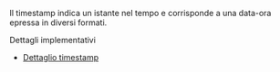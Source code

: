 Il timestamp indica un istante nel tempo e corrisponde a una data-ora epressa in diversi formati.

Dettagli implementativi
- [Dettaglio timestamp](Sorgenti/DOC/OG/OG/I3_D)

